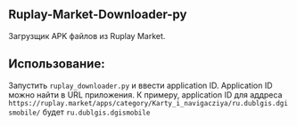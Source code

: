 ## Ruplay-Market-Downloader-py
Загрузщик APK файлов из Ruplay Market.

## Использование:
Запустить `ruplay_downloader.py` и ввести application ID. Application ID можно найти в URL приложения. К примеру, application ID для аддреса `https://ruplay.market/apps/category/Karty_i_navigacziya/ru.dublgis.dgismobile/` будет `ru.dublgis.dgismobile`

